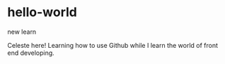# hello-world
new learn

Celeste here! Learning how to use Github while I learn the world of front end developing.
